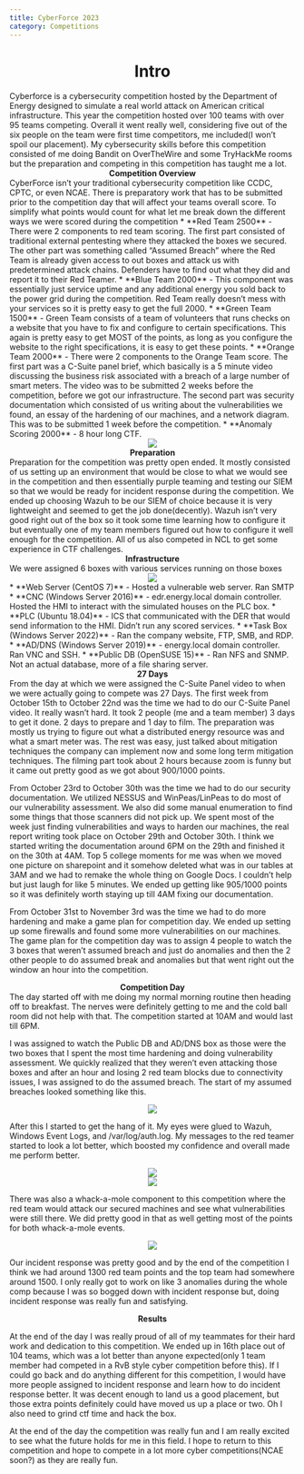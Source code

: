 ```yaml
---
title: CyberForce 2023
category: Competitions
---
```

<center>
    <h1>
        <strong>Intro</strong>
    </h1>
</center>
Cyberforce is a cybersecurity competition hosted by the Department of Energy designed to simulate a real world attack on American critical infrastructure. This year the competition hosted over 100 teams with over 95 teams competing. Overall it went really well, considering five out of the six people on the team were first time competitors, me included(I won’t spoil our placement). My cybersecurity skills before this competition consisted of me doing Bandit on OverTheWire and some TryHackMe rooms but the preparation and competing in this competition has taught me a lot.
<!-- more -->

<center>
    <strong>Competition Overview</strong>
</center>
CyberForce isn’t your traditional cybersecurity competition like CCDC, CPTC, or even NCAE. There is preparatory work that has to be submitted prior to the competition day that will affect your teams overall score. To simplify what points would count for what let me break down the different ways we were scored during the competition
* **Red Team 2500** - There were 2 components to red team scoring. The first part consisted of traditional external pentesting where they attacked the boxes we secured. The other part was something called “Assumed Breach” where the Red Team is already given access to out boxes and attack us with predetermined attack chains. Defenders have to find out what they did and report it to their Red Teamer.
* **Blue Team 2000** - This component was essentially just service uptime and any additional energy you sold back to the power grid during the competition. Red Team really doesn’t mess with your services so it is pretty easy to get the full 2000.
* **Green Team 1500** - Green Team consists of a team of volunteers that runs checks on a website that you have to fix and configure to certain specifications. This again is pretty easy to get MOST of the points, as long as you configure the website to the right specifications, it is easy to get these points.
* **Orange Team 2000** - There were 2 components to the Orange Team score. The first part was a C-Suite panel brief, which basically is a 5 minute video discussing the business risk associated with a breach of a large number of smart meters. The video was to be submitted 2 weeks before the competition, before we got our infrastructure. The second part was security documentation which consisted of us writing about the vulnerabilities we found, an essay of the hardening of our machines, and a network diagram. This was to be submitted 1 week before the competition.
* **Anomaly Scoring 2000** - 8 hour long CTF.

<center>
    <img src="https://i.gyazo.com/00a7bb3a0c22b6042cde8fb8d129a720.png">
</center>

<center>
    <strong>Preparation</strong>
</center>
Preparation for the competition was pretty open ended. It mostly consisted of us setting up an environment that would be close to what we would see in the competition and then essentially purple teaming and testing our SIEM so that we would be ready for incident response during the competition. 
We ended up choosing Wazuh to be our SIEM of choice because it is very lightweight and seemed to get the job done(decently). Wazuh isn’t very good right out of the box so it took some time learning how to configure it but eventually one of my team members figured out how to configure it well enough for the competition. 
All of us also competed in NCL to get some experience in CTF challenges.

<center>
    <strong>Infrastructure</strong>
</center>
We were assigned 6 boxes with various services running on those boxes
<center>
    <img src="https://i.gyazo.com/f724df4a98c1054ca95dd3e9865a6389.png">
</center>
* **Web Server (CentOS 7)** -  Hosted a vulnerable web server. Ran SMTP
* **CNC (Windows Server 2016)** - edr.energy.local domain controller. Hosted the HMI to interact with the simulated houses on the PLC box.
* **PLC (Ubuntu 18.04)** - ICS that communicated with the DER that would send information to the HMI. Didn’t run any scored services.
* **Task Box (Windows Server 2022)** - Ran the company website, FTP, SMB, and RDP.
* **AD/DNS (Windows Server 2019)** - energy.local domain controller. Ran VNC and SSH.
* **Public DB (OpenSUSE 15)** - Ran NFS and SNMP. Not an actual database, more of a file sharing server.

<center>
    <strong>27 Days</strong>
</center>
From the day at which we were assigned the C-Suite Panel video to when we were actually going to compete was 27 Days. The first week from October 15th to October 22nd was the time we had to do our C-Suite Panel video. It really wasn’t hard. It took 2 people (me and a team member) 3 days to get it done. 2 days to prepare and 1 day to film. The preparation was mostly us trying to figure out what a distributed energy resource was and what a smart meter was. The rest was easy, just talked about mitigation techniques the company can implement now and some long term mitigation techniques. The filming part took about 2 hours because zoom is funny but it came out pretty good as we got about 900/1000 points. 

From October 23rd to October 30th was the time we had to do our security documentation. We utilized NESSUS and WinPeas/LinPeas to do most of our vulnerability assessment. We also did some manual enumeration to find some things that those scanners did not pick up. We spent most of the week just finding vulnerabilities and ways to harden our machines, the real report writing took place on October 29th and October 30th. I think we started writing the documentation around 6PM on the 29th and finished it on the 30th at 4AM. Top 5 college moments for me was when we moved one picture on sharepoint and it somehow deleted what was in our tables at 3AM and we had to remake the whole thing on Google Docs. I couldn’t help but just laugh for like 5 minutes. We ended up getting like 905/1000 points so it was definitely worth staying up till 4AM fixing our documentation.

From October 31st to November 3rd was the time we had to do more hardening and make a game plan for competition day. We ended up setting up some firewalls and found some more vulnerabilities on our machines. The game plan for the competition day was to assign 4 people to watch the 3 boxes that weren’t assumed breach and just do anomalies and then the 2 other people to do assumed break and anomalies but that went right out the window an hour into the competition.

<center>
    <strong>Competition Day</strong>
</center>
The day started off with me doing my normal morning routine then heading off to breakfast. The nerves were definitely getting to me and the cold ball room did not help with that. The competition started at 10AM and would last till 6PM.

I was assigned to watch the Public DB and AD/DNS box as those were the two boxes that I spent the most time hardening and doing vulnerability assessment. We quickly realized that they weren’t even attacking those boxes and after an hour and losing 2 red team blocks due to connectivity issues, I was assigned to do the assumed breach. The start of my assumed breaches looked something like this.

<center>
    <img src="https://i.gyazo.com/493d1da81ec8ff6904bb28dfa8cc5e20.png">
</center>

After this I started to get the hang of it. My eyes were glued to Wazuh, Windows Event Logs, and /var/log/auth.log. My messages to the red teamer started to look a lot better, which boosted my confidence and overall made me perform better.

<center>
    <img src="https://i.gyazo.com/ac444e80c341de2de7bb3faf49895aa3.png">
</center>

<center>
    <img src="https://i.gyazo.com/24daa6e9459019e4348f7deca61cf04f.png">
</center>

There was also a whack-a-mole component to this competition where the red team would attack our secured machines and see what vulnerabilities were still there. We did pretty good in that as well getting most of the points for both whack-a-mole events.

<center>
    <img src="https://i.gyazo.com/97380c55c1cbee175762e3920803034d.png">
</center>

Our incident response was pretty good and by the end of the competition I think we had around 1300 red team points and the top team had somewhere around 1500. I only really got to work on like 3 anomalies during the whole comp because I was so bogged down with incident response but, doing incident response was really fun and satisfying.

<center>
    <strong>Results</strong>
</center>

At the end of the day I was really proud of all of my teammates for their hard work and dedication to this competition. We ended up in 16th place out of 104 teams, which was a lot better than anyone expected(only 1 team member had competed in a RvB style cyber competition before this). If I could go back and do anything different for this competition, I would have more people assigned to incident response and learn how to do incident response better. It was decent enough to land us a good placement, but those extra points definitely could have moved us up a place or two. Oh I also need to grind ctf time and hack the box.

At the end of the day the competition was really fun and I am really excited to see what the future holds for me in this field. I hope to return to this competition and hope to compete in a lot more cyber competitions(NCAE soon?) as they are really fun. 
